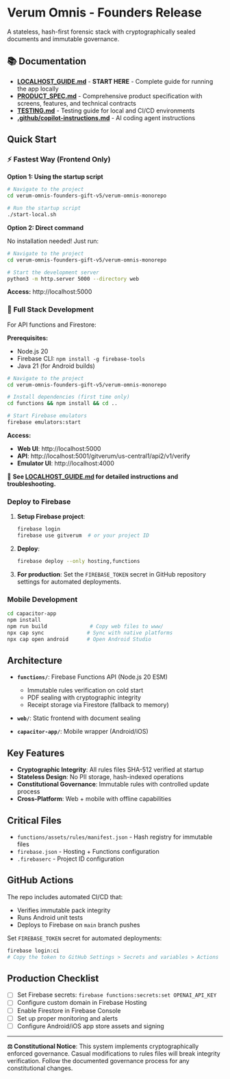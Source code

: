 # Verum Omnis - Founders Release

A stateless, hash-first forensic stack with cryptographically sealed documents and immutable governance.

## 📚 Documentation

- **[LOCALHOST_GUIDE.md](./LOCALHOST_GUIDE.md)** - **START HERE** - Complete guide for running the app locally
- **[PRODUCT_SPEC.md](./PRODUCT_SPEC.md)** - Comprehensive product specification with screens, features, and technical contracts
- **[TESTING.md](./TESTING.md)** - Testing guide for local and CI/CD environments
- **[.github/copilot-instructions.md](../../.github/copilot-instructions.md)** - AI coding agent instructions

## Quick Start

### ⚡ Fastest Way (Frontend Only)

**Option 1: Using the startup script**

```bash
# Navigate to the project
cd verum-omnis-founders-gift-v5/verum-omnis-monorepo

# Run the startup script
./start-local.sh
```

**Option 2: Direct command**

No installation needed! Just run:

```bash
# Navigate to the project
cd verum-omnis-founders-gift-v5/verum-omnis-monorepo

# Start the development server
python3 -m http.server 5000 --directory web
```

**Access:** http://localhost:5000

### 🔧 Full Stack Development

For API functions and Firestore:

**Prerequisites:**
- Node.js 20
- Firebase CLI: `npm install -g firebase-tools`
- Java 21 (for Android builds)

```bash
# Navigate to the project
cd verum-omnis-founders-gift-v5/verum-omnis-monorepo

# Install dependencies (first time only)
cd functions && npm install && cd ..

# Start Firebase emulators
firebase emulators:start
```

**Access:**
- **Web UI**: http://localhost:5000
- **API**: http://localhost:5001/gitverum/us-central1/api2/v1/verify
- **Emulator UI**: http://localhost:4000

📖 **See [LOCALHOST_GUIDE.md](./LOCALHOST_GUIDE.md) for detailed instructions and troubleshooting.**

### Deploy to Firebase

1. **Setup Firebase project**:
   ```bash
   firebase login
   firebase use gitverum  # or your project ID
   ```

2. **Deploy**:
   ```bash
   firebase deploy --only hosting,functions
   ```

3. **For production**: Set the `FIREBASE_TOKEN` secret in GitHub repository settings for automated deployments.

### Mobile Development

```bash
cd capacitor-app
npm install
npm run build              # Copy web files to www/
npx cap sync              # Sync with native platforms
npx cap open android      # Open Android Studio
```

## Architecture

- **`functions/`**: Firebase Functions API (Node.js 20 ESM)
  - Immutable rules verification on cold start
  - PDF sealing with cryptographic integrity
  - Receipt storage via Firestore (fallback to memory)

- **`web/`**: Static frontend with document sealing
- **`capacitor-app/`**: Mobile wrapper (Android/iOS)

## Key Features

- **Cryptographic Integrity**: All rules files SHA-512 verified at startup
- **Stateless Design**: No PII storage, hash-indexed operations
- **Constitutional Governance**: Immutable rules with controlled update process
- **Cross-Platform**: Web + mobile with offline capabilities

## Critical Files

- `functions/assets/rules/manifest.json` - Hash registry for immutable files
- `firebase.json` - Hosting + Functions configuration
- `.firebaserc` - Project ID configuration

## GitHub Actions

The repo includes automated CI/CD that:
- Verifies immutable pack integrity
- Runs Android unit tests  
- Deploys to Firebase on `main` branch pushes

Set `FIREBASE_TOKEN` secret for automated deployments:
```bash
firebase login:ci
# Copy the token to GitHub Settings > Secrets and variables > Actions
```

## Production Checklist

- [ ] Set Firebase secrets: `firebase functions:secrets:set OPENAI_API_KEY`
- [ ] Configure custom domain in Firebase Hosting
- [ ] Enable Firestore in Firebase Console
- [ ] Set up proper monitoring and alerts
- [ ] Configure Android/iOS app store assets and signing

---

**⚖️ Constitutional Notice**: This system implements cryptographically enforced governance. Casual modifications to rules files will break integrity verification. Follow the documented governance process for any constitutional changes.